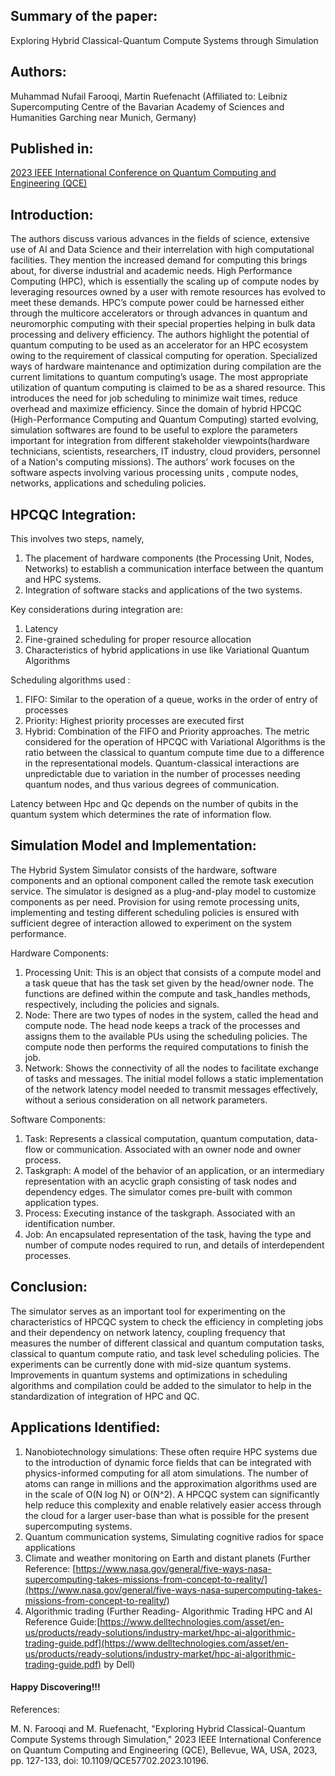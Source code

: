 ## Summary of the paper: 
Exploring Hybrid Classical-Quantum Compute Systems through Simulation

## Authors: 
Muhammad Nufail Farooqi, Martin Ruefenacht (Affiliated to: Leibniz Supercomputing Centre of the Bavarian Academy of Sciences and Humanities Garching near Munich, Germany)

## Published in: 
[2023 IEEE International Conference on Quantum Computing and Engineering (QCE)](https://ieeexplore.ieee.org/xpl/conhome/10313590/proceeding)

## Introduction:

The authors discuss various advances in the fields of science, extensive use of AI and Data Science and their interrelation with high computational facilities. They mention the increased demand for computing this brings about, for diverse industrial and academic needs. High Performance Computing (HPC), which is essentially the scaling up of compute nodes by leveraging resources owned by a user with remote resources has evolved to meet these demands. HPC’s compute power could be harnessed either through the multicore accelerators or through advances in quantum and neuromorphic computing with their special properties helping in bulk data processing and delivery efficiency. The authors highlight the potential of quantum computing to be used as an accelerator for an HPC ecosystem owing to the requirement of classical computing for operation. Specialized ways of hardware maintenance and optimization during compilation are the current limitations to quantum computing’s usage. The most appropriate utilization of quantum computing is claimed to be as a shared resource. This introduces the need for job scheduling to minimize wait times, reduce overhead and maximize efficiency. Since the domain of hybrid HPCQC (High-Performance Computing and Quantum Computing) started evolving, simulation softwares are found to be useful to explore the parameters important for integration from different stakeholder viewpoints(hardware technicians, scientists, researchers, IT industry, cloud providers, personnel of a Nation's computing missions). The authors’ work focuses on the software aspects involving various processing units , compute nodes, networks, applications and scheduling policies.

## HPCQC Integration:

This involves two steps, namely,

1. The placement of hardware components (the Processing Unit, Nodes, Networks) to establish a communication interface between the quantum and HPC systems.
2. Integration of software stacks and applications of the two systems.


Key considerations during integration are:

1. Latency
2. Fine-grained scheduling for proper resource allocation
3. Characteristics of hybrid applications in use like Variational Quantum Algorithms


Scheduling algorithms used :

1. FIFO: Similar to the operation of a queue, works in the order of entry of processes
2. Priority: Highest priority processes are executed first
3. Hybrid: Combination of the FIFO and Priority approaches.
The metric considered for the operation of HPCQC with Variational Algorithms is the ratio between the classical to quantum compute time due to a difference in the representational models. Quantum-classical interactions are unpredictable due to variation in the number of processes needing quantum nodes, and thus various degrees of communication.

Latency between Hpc and Qc depends on the number of qubits in the quantum system which determines the rate of information flow.



## Simulation Model and Implementation:

The Hybrid System Simulator consists of the hardware, software components and an optional component called the remote task execution service. The simulator is designed as a plug-and-play model to customize components as per need. Provision for using remote processing units, implementing and testing different scheduling policies is ensured with sufficient degree of interaction allowed to experiment on the system performance.

Hardware Components:

1. Processing Unit: This is an object that consists of a compute model and a task queue that has the task set given by the head/owner node. The functions are defined within the compute and task_handles methods, respectively, including the policies and signals.
2. Node: There are two types of nodes in the system, called the head and compute node. The head node keeps a track of the processes and assigns them to the available PUs using the scheduling policies. The compute node then performs the required computations to finish the job.
3. Network:  Shows the connectivity of all the nodes to facilitate exchange of tasks and messages. The initial model follows a static implementation of the network latency model needed to transmit messages effectively, without a serious consideration on all network parameters.


Software Components:

1. Task: Represents a classical computation, quantum computation, data-flow or communication. Associated with an owner node and owner process.
2. Taskgraph:  A model of the behavior of an application, or an intermediary representation with an acyclic graph consisting of task nodes and dependency edges. The simulator comes pre-built with common application types.
3. Process: Executing instance of the taskgraph. Associated with an identification number.
4. Job: An encapsulated representation of the task, having the type and number of compute nodes required to run, and details of interdependent processes.

## Conclusion:

The simulator serves as an important tool for experimenting on the characteristics of HPCQC system to check the efficiency in completing jobs and their dependency on network latency, coupling frequency that measures the number of different classical and quantum computation tasks, classical to quantum compute ratio, and task level scheduling policies. The experiments can be currently done with mid-size quantum systems. Improvements in quantum systems and optimizations in scheduling algorithms and compilation could be added to the simulator to help in the standardization of integration of HPC and QC.

## Applications Identified:

1. Nanobiotechnology simulations: These often require HPC systems due to the introduction of dynamic force fields that can be integrated with physics-informed computing for all atom simulations. The number of atoms can range in millions and the approximation algorithms used are in the scale of O(N log N) or O(N^2). A HPCQC system can significantly help reduce this complexity and enable relatively easier access through the cloud for a larger user-base than what is possible for the present supercomputing systems.
2. Quantum communication systems, Simulating cognitive radios for space applications
3. Climate and weather monitoring on Earth and distant planets (Further Reference: [https://www.nasa.gov/general/five-ways-nasa-supercomputing-takes-missions-from-concept-to-reality/](https://www.nasa.gov/general/five-ways-nasa-supercomputing-takes-missions-from-concept-to-reality/)
4. Algorithmic trading (Further Reading- Algorithmic Trading HPC and AI Reference Guide:[https://www.delltechnologies.com/asset/en-us/products/ready-solutions/industry-market/hpc-ai-algorithmic-trading-guide.pdf](https://www.delltechnologies.com/asset/en-us/products/ready-solutions/industry-market/hpc-ai-algorithmic-trading-guide.pdf) by Dell)

   
#### Happy Discovering!!!

References:

M. N. Farooqi and M. Ruefenacht, "Exploring Hybrid Classical-Quantum Compute Systems through Simulation," 2023 IEEE International Conference on Quantum Computing and Engineering (QCE), Bellevue, WA, USA, 2023, pp. 127-133, doi: 10.1109/QCE57702.2023.10196.

